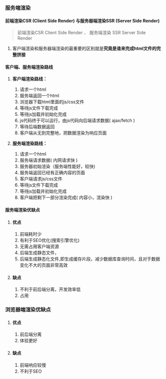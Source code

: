 ### 服务端渲染

#### 前端渲染CSR (Client Side Render) 与服务器端渲染SSR (Server Side Render)

> 前端渲染CSR Client Side Render 、 服务端渲染 SSR Server Side Render



1. 客户端渲染和服务器端渲染的最重要的区别就是**究竟是谁来完成html文件的完整拼接**

#### 客户端、服务端渲染路线

1. **客户端渲染路线：**
     1. 请求一个html
     2. 服务端返回一个html
     3. 浏览器下载html里面的js/css文件 
     4. 等待js文件下载完成 
     5.  等待js加载并初始化完成 
     6.  js代码终于可以运行，由js代码向后端请求数据( ajax/fetch ) 
     7.  等待后端数据返回
     8. 客户端从无到完整地，把数据渲染为响应页面

2. **服务端渲染路线：**
     1. 请求一个html
     2. 服务端请求数据( 内网请求快 ) 
     3. 服务器初始渲染（服务端性能好，较快)
     4. 服务端返回已经有正确内容的页面 
     5. 客户端请求js/css文件
     6. 等待js文件下载完成 
     7.  等待js加载并初始化完成
     8. 客户端把剩下一部分渲染完成( 内容小，渲染快 )

#### 服务端渲染优缺点

1. #### 优点

   1. 前端耗时少
   2. 有利于SEO优化(搜索引擎优化)
   3. 无需占用客户端资源
   4. 后端生成静态文件，
   5. 后端生成静态化文件,即生成缓存片段，减少数据库查询时间，且对于数据变化不大的页面非常高效 

2. #### 缺点

   1. 不利于前后端分离，开发效率低
   2. 占用

### 浏览器端渲染优缺点

1. #### 优点

   1. 前后端分离
   2. 体验更好

2. #### 缺点

   1. 前端响应较慢
   2. 不利于SEO



 
